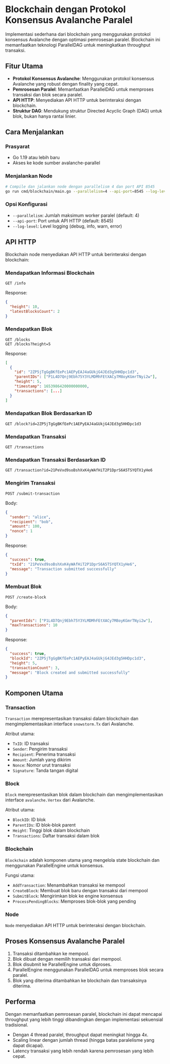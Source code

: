 # Blockchain dengan Protokol Konsensus Avalanche Paralel

Implementasi sederhana dari blockchain yang menggunakan protokol konsensus Avalanche dengan optimasi pemrosesan paralel. Blockchain ini memanfaatkan teknologi ParallelDAG untuk meningkatkan throughput transaksi.

## Fitur Utama

- **Protokol Konsensus Avalanche**: Menggunakan protokol konsensus Avalanche yang robust dengan finality yang cepat.
- **Pemrosesan Paralel**: Memanfaatkan ParallelDAG untuk memproses transaksi dan blok secara paralel.
- **API HTTP**: Menyediakan API HTTP untuk berinteraksi dengan blockchain.
- **Struktur DAG**: Mendukung struktur Directed Acyclic Graph (DAG) untuk blok, bukan hanya rantai linier.

## Cara Menjalankan

### Prasyarat

- Go 1.19 atau lebih baru
- Akses ke kode sumber avalanche-parallel

### Menjalankan Node

```bash
# Compile dan jalankan node dengan parallelism 4 dan port API 8545
go run cmd/blockchain/main.go --parallelism=4 --api-port=8545 --log-level=info
```

### Opsi Konfigurasi

- `--parallelism`: Jumlah maksimum worker paralel (default: 4)
- `--api-port`: Port untuk API HTTP (default: 8545)
- `--log-level`: Level logging (debug, info, warn, error)

## API HTTP

Blockchain node menyediakan API HTTP untuk berinteraksi dengan blockchain:

### Mendapatkan Informasi Blockchain

```
GET /info
```

Response:
```json
{
  "height": 10,
  "latestBlocksCount": 2
}
```

### Mendapatkan Blok

```
GET /blocks
GET /blocks?height=5
```

Response:
```json
[
  {
    "id": "2ZP5jTgGgBKfEePc1AEPyEAJ4aGUkjG4JEd3g5HHDpc1d3",
    "parentIDs": ["P1L4D7Qnj9Ebh75Y3YLMDMhFEtXACy7M8oyKGmrTNyi2w"],
    "height": 5,
    "timestamp": 1653986420000000000,
    "transactions": [...]
  }
]
```

### Mendapatkan Blok Berdasarkan ID

```
GET /block?id=2ZP5jTgGgBKfEePc1AEPyEAJ4aGUkjG4JEd3g5HHDpc1d3
```

### Mendapatkan Transaksi

```
GET /transactions
```

### Mendapatkan Transaksi Berdasarkan ID

```
GET /transaction?id=21PeVxd9soBshXxK4yWAfHiT2P1DprS6A5TSYQTX1yHe6
```

### Mengirim Transaksi

```
POST /submit-transaction
```

Body:
```json
{
  "sender": "alice",
  "recipient": "bob",
  "amount": 100,
  "nonce": 1
}
```

Response:
```json
{
  "success": true,
  "txId": "21PeVxd9soBshXxK4yWAfHiT2P1DprS6A5TSYQTX1yHe6",
  "message": "Transaction submitted successfully"
}
```

### Membuat Blok

```
POST /create-block
```

Body:
```json
{
  "parentIds": ["P1L4D7Qnj9Ebh75Y3YLMDMhFEtXACy7M8oyKGmrTNyi2w"],
  "maxTransactions": 10
}
```

Response:
```json
{
  "success": true,
  "blockId": "2ZP5jTgGgBKfEePc1AEPyEAJ4aGUkjG4JEd3g5HHDpc1d3",
  "height": 5,
  "transactionCount": 3,
  "message": "Block created and submitted successfully"
}
```

## Komponen Utama

### Transaction

`Transaction` merepresentasikan transaksi dalam blockchain dan mengimplementasikan interface `snowstorm.Tx` dari Avalanche.

Atribut utama:
- `TxID`: ID transaksi
- `Sender`: Pengirim transaksi
- `Recipient`: Penerima transaksi
- `Amount`: Jumlah yang dikirim
- `Nonce`: Nomor urut transaksi
- `Signature`: Tanda tangan digital

### Block

`Block` merepresentasikan blok dalam blockchain dan mengimplementasikan interface `avalanche.Vertex` dari Avalanche.

Atribut utama:
- `BlockID`: ID blok
- `ParentIDs`: ID blok-blok parent
- `Height`: Tinggi blok dalam blockchain
- `Transactions`: Daftar transaksi dalam blok

### Blockchain

`Blockchain` adalah komponen utama yang mengelola state blockchain dan menggunakan ParallelEngine untuk konsensus.

Fungsi utama:
- `AddTransaction`: Menambahkan transaksi ke mempool
- `CreateBlock`: Membuat blok baru dengan transaksi dari mempool
- `SubmitBlock`: Mengirimkan blok ke engine konsensus
- `ProcessPendingBlocks`: Memproses blok-blok yang pending

### Node

`Node` menyediakan API HTTP untuk berinteraksi dengan blockchain.

## Proses Konsensus Avalanche Paralel

1. Transaksi ditambahkan ke mempool.
2. Blok dibuat dengan memilih transaksi dari mempool.
3. Blok disubmit ke ParallelEngine untuk diproses.
4. ParallelEngine menggunakan ParallelDAG untuk memproses blok secara paralel.
5. Blok yang diterima ditambahkan ke blockchain dan transaksinya diterima.

## Performa

Dengan memanfaatkan pemrosesan paralel, blockchain ini dapat mencapai throughput yang lebih tinggi dibandingkan dengan implementasi sekuensial tradisional.

- Dengan 4 thread paralel, throughput dapat meningkat hingga 4x.
- Scaling linear dengan jumlah thread (hingga batas paralelisme yang dapat dicapai).
- Latency transaksi yang lebih rendah karena pemrosesan yang lebih cepat. 